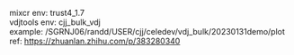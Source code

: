 mixcr env: trust4_1.7 \
vdjtools env: cjj_bulk_vdj \
example: /SGRNJ06/randd/USER/cjj/celedev/vdj_bulk/20230131demo/plot \
ref: https://zhuanlan.zhihu.com/p/383280340 


